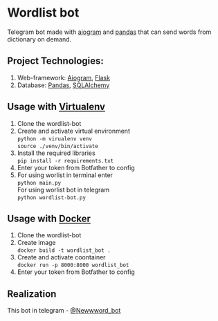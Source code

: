 # Wordlist bot
Telegram bot made with [aiogram](https://docs.aiogram.dev/en/latest/) and [pandas](https://pandas.pydata.org/docs/) that can send words from dictionary on demand.

## Project Technologies:

1. Web-framework: [Aiogram](https://docs.aiogram.dev/en/latest/), [Flask](https://flask.palletsprojects.com/en/2.0.x/)
2. Database: [Pandas](https://pandas.pydata.org/docs/), [SQLAlchemy](https://www.sqlalchemy.org/)

## Usage with [Virtualenv](https://virtualenv.pypa.io/en/latest/)
1. Clone the wordlist-bot
2. Create and activate virtual environment  
   ```python -m virualenv venv```  
   ```source ./venv/bin/activate```
3. Install the required libraries  
  ```pip install -r requirements.txt```
4. Enter your token from Botfather to config  
5. For using worlist in terminal enter  
   ```python main.py```  
   For using worlist bot in telegram  
   ```python wordlist-bot.py```  

## Usage with [Docker](https://docs.docker.com/)
1. Clone the wordlist-bot
2. Create image  
   ```docker build -t wordlist_bot .```  
3. Create and activate coontainer  
   ```docker run -p 8000:8000 wordlist_bot```
5. Enter your token from Botfather to config    

## Realization
This bot in telegram - [@Newwword_bot](https://t.me/Newwword_bot)

